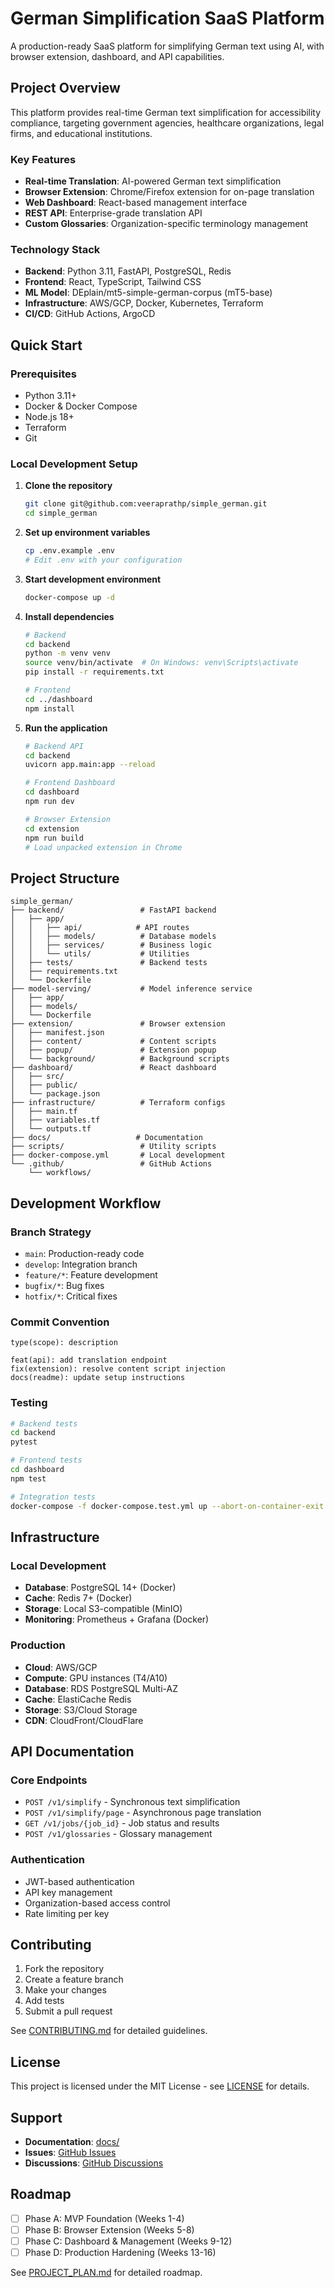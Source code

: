 # German Simplification SaaS Platform

A production-ready SaaS platform for simplifying German text using AI, with browser extension, dashboard, and API capabilities.

## Project Overview

This platform provides real-time German text simplification for accessibility compliance, targeting government agencies, healthcare organizations, legal firms, and educational institutions.

### Key Features

- **Real-time Translation**: AI-powered German text simplification
- **Browser Extension**: Chrome/Firefox extension for on-page translation
- **Web Dashboard**: React-based management interface
- **REST API**: Enterprise-grade translation API
- **Custom Glossaries**: Organization-specific terminology management

### Technology Stack

- **Backend**: Python 3.11, FastAPI, PostgreSQL, Redis
- **Frontend**: React, TypeScript, Tailwind CSS
- **ML Model**: DEplain/mt5-simple-german-corpus (mT5-base)
- **Infrastructure**: AWS/GCP, Docker, Kubernetes, Terraform
- **CI/CD**: GitHub Actions, ArgoCD

## Quick Start

### Prerequisites

- Python 3.11+
- Docker & Docker Compose
- Node.js 18+
- Terraform
- Git

### Local Development Setup

1. **Clone the repository**
   ```bash
   git clone git@github.com:veeraprathp/simple_german.git
   cd simple_german
   ```

2. **Set up environment variables**
   ```bash
   cp .env.example .env
   # Edit .env with your configuration
   ```

3. **Start development environment**
   ```bash
   docker-compose up -d
   ```

4. **Install dependencies**
   ```bash
   # Backend
   cd backend
   python -m venv venv
   source venv/bin/activate  # On Windows: venv\Scripts\activate
   pip install -r requirements.txt

   # Frontend
   cd ../dashboard
   npm install
   ```

5. **Run the application**
   ```bash
   # Backend API
   cd backend
   uvicorn app.main:app --reload

   # Frontend Dashboard
   cd dashboard
   npm run dev

   # Browser Extension
   cd extension
   npm run build
   # Load unpacked extension in Chrome
   ```

## Project Structure

```
simple_german/
├── backend/                 # FastAPI backend
│   ├── app/
│   │   ├── api/            # API routes
│   │   ├── models/          # Database models
│   │   ├── services/        # Business logic
│   │   └── utils/           # Utilities
│   ├── tests/               # Backend tests
│   ├── requirements.txt
│   └── Dockerfile
├── model-serving/           # Model inference service
│   ├── app/
│   ├── models/
│   └── Dockerfile
├── extension/               # Browser extension
│   ├── manifest.json
│   ├── content/             # Content scripts
│   ├── popup/               # Extension popup
│   └── background/          # Background scripts
├── dashboard/               # React dashboard
│   ├── src/
│   ├── public/
│   └── package.json
├── infrastructure/          # Terraform configs
│   ├── main.tf
│   ├── variables.tf
│   └── outputs.tf
├── docs/                   # Documentation
├── scripts/                 # Utility scripts
├── docker-compose.yml       # Local development
└── .github/                 # GitHub Actions
    └── workflows/
```

## Development Workflow

### Branch Strategy

- `main`: Production-ready code
- `develop`: Integration branch
- `feature/*`: Feature development
- `bugfix/*`: Bug fixes
- `hotfix/*`: Critical fixes

### Commit Convention

```
type(scope): description

feat(api): add translation endpoint
fix(extension): resolve content script injection
docs(readme): update setup instructions
```

### Testing

```bash
# Backend tests
cd backend
pytest

# Frontend tests
cd dashboard
npm test

# Integration tests
docker-compose -f docker-compose.test.yml up --abort-on-container-exit
```

## Infrastructure

### Local Development

- **Database**: PostgreSQL 14+ (Docker)
- **Cache**: Redis 7+ (Docker)
- **Storage**: Local S3-compatible (MinIO)
- **Monitoring**: Prometheus + Grafana (Docker)

### Production

- **Cloud**: AWS/GCP
- **Compute**: GPU instances (T4/A10)
- **Database**: RDS PostgreSQL Multi-AZ
- **Cache**: ElastiCache Redis
- **Storage**: S3/Cloud Storage
- **CDN**: CloudFront/CloudFlare

## API Documentation

### Core Endpoints

- `POST /v1/simplify` - Synchronous text simplification
- `POST /v1/simplify/page` - Asynchronous page translation
- `GET /v1/jobs/{job_id}` - Job status and results
- `POST /v1/glossaries` - Glossary management

### Authentication

- JWT-based authentication
- API key management
- Organization-based access control
- Rate limiting per key

## Contributing

1. Fork the repository
2. Create a feature branch
3. Make your changes
4. Add tests
5. Submit a pull request

See [CONTRIBUTING.md](CONTRIBUTING.md) for detailed guidelines.

## License

This project is licensed under the MIT License - see [LICENSE](LICENSE) for details.

## Support

- **Documentation**: [docs/](docs/)
- **Issues**: [GitHub Issues](https://github.com/veeraprathp/simple_german/issues)
- **Discussions**: [GitHub Discussions](https://github.com/veeraprathp/simple_german/discussions)

## Roadmap

- [ ] Phase A: MVP Foundation (Weeks 1-4)
- [ ] Phase B: Browser Extension (Weeks 5-8)
- [ ] Phase C: Dashboard & Management (Weeks 9-12)
- [ ] Phase D: Production Hardening (Weeks 13-16)

See [PROJECT_PLAN.md](PROJECT_PLAN.md) for detailed roadmap.

